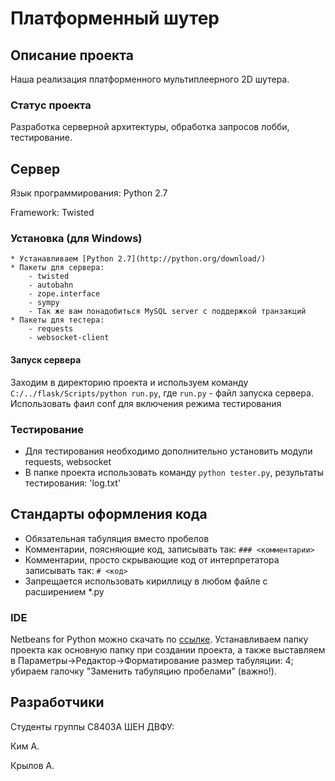 # Платформенный шутер

## Описание проекта

Наша реализация платформенного мультиплеерного 2D шутера.

### Статус проекта

Разработка серверной архитектуры, обработка запросов лобби, тестирование.

## Сервер

Язык программирования: Python 2.7

Framework: Twisted

### Установка (для Windows)

	* Устанавливаем [Python 2.7](http://python.org/download/)
	* Пакеты для сервера:
		- twisted
		- autobahn
		- zope.interface
		- sympy
		- Так же вам понадобиться MySQL server с поддержкой транзакций
	* Пакеты для тестера:
		- requests
		- websocket-client

#### Запуск сервера

Заходим в директорию проекта и используем команду `C:/../flask/Scripts/python run.py`, где `run.py` - файл запуска сервера. 
Использовать фаил conf для включения режима тестирования
### Тестирование

* Для тестирования необходимо дополнительно установить модули requests, websocket
* В папке проекта использовать команду `python tester.py`, результаты тестирования: 'log.txt'

## Стандарты оформления кода

* Обязательная табуляция вместо пробелов
* Комментарии, поясняющие код, записывать так: `### <комментарии>`
* Комментарии, просто скрывающие код от интерпретатора записывать так: `# <код>`
* Запрещается использовать кириллицу в любом файле с расширением *.py

### IDE

Netbeans for Python можно скачать по [ссылке](http://deadlock.netbeans.org/hudson/job/python/). Устанавливаем папку проекта как основную папку при создании проекта, а также выставляем в Параметры->Редактор->Форматирование размер табуляции: 4; убираем галочку "Заменить табуляцию пробелами" (важно!).

## Разработчики 

Cтуденты группы С8403А ШЕН ДВФУ:

Ким А.

Крылов А.
